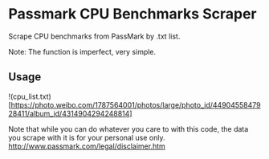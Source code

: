 # Passmark CPU Benchmarks Scraper
Scrape CPU benchmarks from PassMark by .txt list.

Note: The function is imperfect, very simple.


## Usage

!(cpu_list.txt)[https://photo.weibo.com/1787564001/photos/large/photo_id/4490455847928411/album_id/4314904294248814]

Note that while you can do whatever you care to with this code, the data you scrape with it is for your personal use only.
http://www.passmark.com/legal/disclaimer.htm
